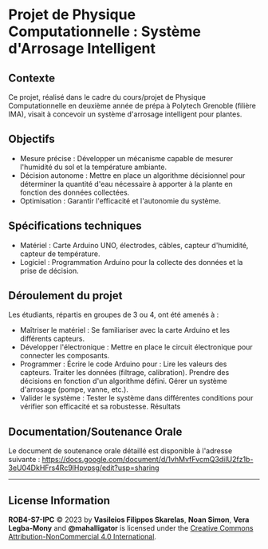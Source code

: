 # Projet de Physique Computationnelle : Système d'Arrosage Intelligent
## Contexte
Ce projet, réalisé dans le cadre du cours/projet de Physique Computationnelle en deuxième année de prépa à Polytech Grenoble (filière IMA), visait à concevoir un système d'arrosage intelligent pour plantes.

## Objectifs
- Mesure précise : Développer un mécanisme capable de mesurer l'humidité du sol et la température ambiante.
- Décision autonome : Mettre en place un algorithme décisionnel pour déterminer la quantité d'eau nécessaire à apporter à la plante en fonction des données collectées.
- Optimisation : Garantir l'efficacité et l'autonomie du système.

## Spécifications techniques
- Matériel : Carte Arduino UNO, électrodes, câbles, capteur d'humidité, capteur de température.
- Logiciel : Programmation Arduino pour la collecte des données et la prise de décision.

## Déroulement du projet
Les étudiants, répartis en groupes de 3 ou 4, ont été amenés à :

- Maîtriser le matériel : Se familiariser avec la carte Arduino et les différents capteurs.
- Développer l'électronique : Mettre en place le circuit électronique pour connecter les composants.
- Programmer : Écrire le code Arduino pour :
Lire les valeurs des capteurs.
Traiter les données (filtrage, calibration).
Prendre des décisions en fonction d'un algorithme défini.
Gérer un système d'arrosage (pompe, vanne, etc.).
- Valider le système : Tester le système dans différentes conditions pour vérifier son efficacité et sa robustesse.
Résultats

## Documentation/Soutenance Orale
Le document de soutenance orale détaillé est disponible à l'adresse suivante : https://docs.google.com/document/d/1vhMvfFvcmQ3diIU2fz1b-3eU04DkHFrs4Rc9lHpvpsg/edit?usp=sharing

---

## License Information

**ROB4-S7-IPC** © 2023 by **Vasileios Filippos Skarelas**, **Noan Simon**, **Vera Legba-Mony** and **@mahalligator** is licensed under the [Creative Commons Attribution-NonCommercial 4.0 International](https://creativecommons.org/licenses/by-nc/4.0/).
